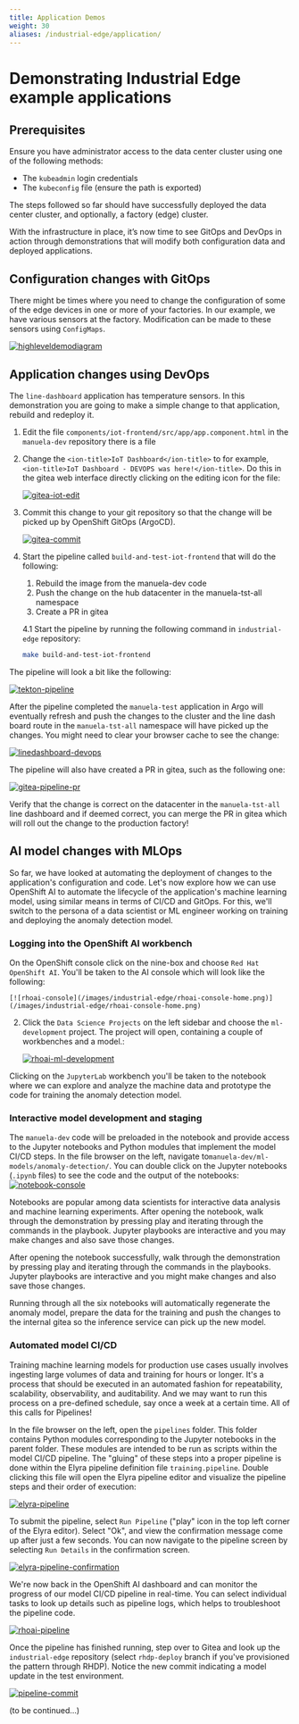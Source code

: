 ```yaml
---
title: Application Demos
weight: 30
aliases: /industrial-edge/application/
---
```


# Demonstrating Industrial Edge example applications

## Prerequisites

Ensure you have administrator access to the data center cluster using one of the following methods:

* The `kubeadmin` login credentials
* The `kubeconfig` file (ensure the path is exported)

The steps followed so far should have successfully deployed the data center cluster, and optionally, a factory (edge) cluster.

With the infrastructure in place, it’s now time to see GitOps and DevOps in action through demonstrations that will modify both configuration data and deployed applications.

## Configuration changes with GitOps

There might be times where you need to change the configuration of some of the edge devices in one or more of your factories. In our example, we have various sensors at the factory. Modification can be made to these sensors using
`ConfigMaps`.

[![highleveldemodiagram](/images/industrial-edge/highleveldemodiagram-v2.png)](/images/industrial-edge/highleveldemodiagram-v2.png)

## Application changes using DevOps

The `line-dashboard` application has temperature sensors. In this demonstration you are going to make a simple change to that application, rebuild and redeploy
it. 

1. Edit the file `components/iot-frontend/src/app/app.component.html` in the `manuela-dev` repository there is a file

2. Change the
`<ion-title>IoT Dashboard</ion-title>` to for example,
`<ion-title>IoT Dashboard - DEVOPS was here!</ion-title>`. Do this in the
gitea web interface directly clicking on the editing icon for the file:

    [![gitea-iot-edit](/images/industrial-edge/gitea-iot-edit.png)](/images/industrial-edge/gitea-iot-edit.png)

3. Commit this change to your git repository so that the change will be picked up by OpenShift GitOps (ArgoCD).

    [![gitea-commit](/images/industrial-edge/gitea-commit.png)](/images/industrial-edge/gitea-commit-1.png)

4. Start the pipeline called `build-and-test-iot-frontend` that will do the following:

    1. Rebuild the image from the manuela-dev code
    2. Push the change on the hub datacenter in the manuela-tst-all namespace
    3. Create a PR in gitea

    4.1 Start the pipeline by running the following command in `industrial-edge` repository:

    ```sh
    make build-and-test-iot-frontend
    ```

The pipeline will look a bit like the following:

[![tekton-pipeline](/images/industrial-edge/pipeline-iot-frontend.png)](/images/industrial-edge/pipeline-iot-frontend.png)

After the pipeline completed the `manuela-test` application in Argo will eventually refresh and push the changes to the cluster and the line dash board route in the `manuela-tst-all` namespace will have picked up the changes. You might need to clear your browser cache to see the change:

[![linedashboard-devops](/images/industrial-edge/line-dashboard-devops.png)](/images/industrial-edge/line-dashboard-devops.png)

The pipeline will also have created a PR in gitea, such as the following one:

[![gitea-pipeline-pr](/images/industrial-edge/gitea-pipeline-pr.png)](/images/industrial-edge/gitea-pipeline-pr.png)

Verify that the change is correct on the datacenter in the `manuela-tst-all` line dashboard and if deemed correct, you can merge the PR in gitea which will roll out the change to the production factory!

## AI model changes with MLOps

So far, we have looked at automating the deployment of changes to the application's configuration and code. Let's now explore how we can use OpenShift AI to automate the lifecycle of the application's machine learning model, using similar means in terms of CI/CD and GitOps. For this, we'll switch to the persona of a data scientist or ML engineer working on training and deploying the anomaly detection model.

### Logging into the OpenShift AI workbench

On the OpenShift console click on the nine-box and choose `Red Hat OpenShift AI`. You'll be taken
to the AI console which will look like the following:

    [![rhoai-console](/images/industrial-edge/rhoai-console-home.png)](/images/industrial-edge/rhoai-console-home.png)

2. Click the `Data Science Projects` on the left sidebar and choose the `ml-development` project. The project will open, containing a couple of workbenches and a model.:

    [![rhoai-ml-development](/images/industrial-edge/rhoai-ml-development.png)](/images/industrial-edge/rhoai-ml-development.png)

Clicking on the `JupyterLab` workbench you'll be taken to the notebook where we can explore and analyze the machine data and prototype the code for training the anomaly detection model.

### Interactive model development and staging

The `manuela-dev` code will be preloaded in the notebook and provide access to the Jupyter notebooks and Python modules that implement the model CI/CD steps. In the file browser on the left, navigate to`manuela-dev/ml-models/anomaly-detection/`. You can double click on the Jupyter notebooks (`.ipynb` files) to see the code and the output of the notebooks:
[![notebook-console](/images/industrial-edge/notebook-console.png)](/images/industrial-edge/notebook-console.png)

Notebooks are popular among data scientists for interactive data analysis and machine learning experiments. After opening the notebook, walk through the demonstration by
pressing play and iterating through the commands in the playbook. Jupyter
playbooks are interactive and you may make changes and also save those changes.

After opening the notebook successfully, walk through the demonstration by pressing play and iterating through the commands in the playbooks. Jupyter playbooks are interactive and you might make changes and also save those changes.

Running through all the six notebooks will automatically regenerate the anomaly model, prepare the data for the training and push the changes to the internal
gitea so the inference service can pick up the new model.

### Automated model CI/CD

Training machine learning models for production use cases usually involves ingesting large volumes of data and training for hours or longer. It's a process that should be executed in an automated fashion for repeatability, scalability, observability, and auditability. And we may want to run this process on a pre-defined schedule, say once a week at a certain time. All of this calls for Pipelines!

In the file browser on the left, open the `pipelines` folder. This folder contains Python modules corresponding to the Jupyter notebooks in the parent folder. These modules are intended to be run as scripts within the model CI/CD pipeline. The "gluing" of these steps into a proper pipeline is done within the Elyra pipeline definition file `training.pipeline`. Double clicking this file will open the Elyra pipeline editor and visualize the pipeline steps and their order of execution:

[![elyra-pipeline](/images/industrial-edge/elyra-pipeline.png)](/images/industrial-edge/elyra-pipeline.png)

To submit the pipeline, select `Run Pipeline` ("play" icon in the top left corner of the Elyra editor). Select "Ok", and view the confirmation message come up after just a few seconds. You can now navigate to the pipeline screen by selecting `Run Details` in the confirmation screen.

[![elyra-pipeline-confirmation](/images/industrial-edge/elyra-pipeline-submit.png)](/images/industrial-edge/elyra-pipeline-submit.png)

We're now back in the OpenShift AI dashboard and can monitor the progress of our model CI/CD pipeline in real-time. You can select individual tasks to look up details such as pipeline logs, which helps to troubleshoot the pipeline code.

[![rhoai-pipeline](/images/industrial-edge/rhoai-pipeline.png)](/images/industrial-edge/rhoai-pipeline.png)

Once the pipeline has finished running, step over to Gitea and look up the `industrial-edge` repository (select `rhdp-deploy` branch if you've provisioned the pattern through RHDP). Notice the new commit indicating a model update in the test environment.

[![pipeline-commit](/images/industrial-edge/pipeline-commit.png)](/images/industrial-edge/pipeline-commit.png)

(to be continued...)